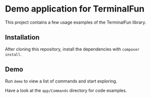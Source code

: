 # Demo application for TerminalFun

This project contains a few usage examples of the TerminalFun library.

## Installation
After cloning this repository, install the dependencies with `composer install`.

## Demo
Run `demo` to view a list of commands and start exploring.

Have a look at the `app/Commands` directory for code examples.
